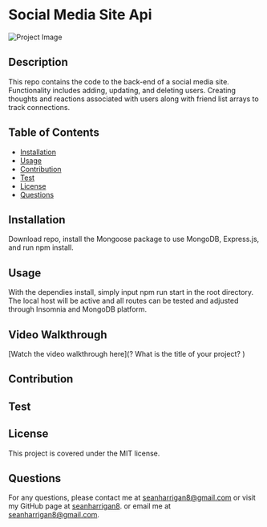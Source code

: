
# Social Media Site Api

![Project Image]()

## Description

This repo contains the code to the back-end of a social media site. Functionality includes adding, updating, and deleting users. Creating thoughts and reactions associated with users along with friend list arrays to track connections. 

## Table of Contents

* [Installation](#installation)
* [Usage](#usage)
* [Contribution](#contribution)
* [Test](#test)
* [License](#license)
* [Questions](#questions)

## Installation

Download repo, install the Mongoose package to use MongoDB, Express.js, and run npm install.

## Usage

With the dependies install, simply input npm run start in the root directory. The local host will be active and all routes can be tested and adjusted through Insomnia and MongoDB platform.

## Video Walkthrough

[Watch the video walkthrough here](? What is the title of your project? )

## Contribution



## Test



## License
This project is covered under the MIT license.

## Questions
For any questions, please contact me at seanharrigan8@gmail.com or visit my GitHub page at [seanharrigan8](https://github.com/seanharrigan8).
or email me at seanharrigan8@gmail.com.
